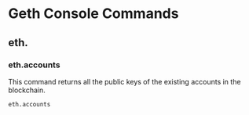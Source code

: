 # Geth Console Commands

## eth.

### eth.accounts
This command returns all the public keys of the existing accounts in the blockchain.

```
eth.accounts
```